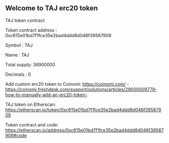 ## Welcome to TAJ erc20 token

TAJ token contract

Token contract address : 0xc615e01bd7f1fce35e2bad4ddd8d046f39587909

Symbol      : TAJ

Name        : TAJ

Total supply: 36900000

Decimals    : 0

Add custom erc20 token to Coinomi: https://coinomi.com/ - https://coinomi.freshdesk.com/support/solutions/articles/29000009779-how-to-manually-add-an-erc20-token-

TAJ token on Etherscan: https://etherscan.io/token/0xc615e01bd7f1fce35e2bad4ddd8d046f39587909

Token contract and code: https://etherscan.io/address/0xc615e01bd7f1fce35e2bad4ddd8d046f39587909#code
